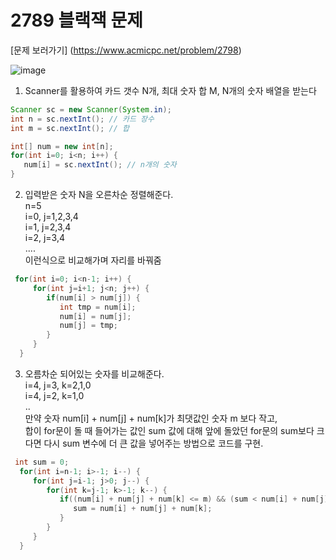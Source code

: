 # 2789 블랙잭 문제

[문제 보러가기] (https://www.acmicpc.net/problem/2798)

![image](https://user-images.githubusercontent.com/48474613/132515201-4902a904-c825-4d28-a0f6-bb2e777f6817.png)


1. Scanner를 활용하여 카드 갯수 N개, 최대 숫자 합 M, N개의 숫자 배열을 받는다  
```java
Scanner sc = new Scanner(System.in);
int n = sc.nextInt(); // 카드 장수
int m = sc.nextInt(); // 합

int[] num = new int[n];
for(int i=0; i<n; i++) {
   num[i] = sc.nextInt(); // n개의 숫자
}
```

2. 입력받은 숫자 N을 오른차순 정렬해준다.  
n=5  
i=0, j=1,2,3,4  
i=1, j=2,3,4  
i=2, j=3,4  
....  
이런식으로 비교해가며 자리를 바꿔줌  

``` java
 for(int i=0; i<n-1; i++) {
     for(int j=i+1; j<n; j++) {
        if(num[i] > num[j]) {
           int tmp = num[i];
           num[i] = num[j];
           num[j] = tmp;
        }
     }
  }
```

3. 오름차순 되어있는 숫자를 비교해준다.  
i=4, j=3, k=2,1,0  
i=4, j=2, k=1,0  
..  
만약 숫자 num[i] + num[j] + num[k]가 최댓값인 숫자 m 보다 작고,  
합이 for문이 돌 때 들어가는 값인 sum 값에 대해 앞에 돌았던 for문의 sum보다 크다면 다시 sum 변수에 더 큰 값을 넣어주는 방법으로 코드를 구현.

```java
 int sum = 0;
  for(int i=n-1; i>-1; i--) {
     for(int j=i-1; j>0; j--) {
        for(int k=j-1; k>-1; k--) {
           if((num[i] + num[j] + num[k] <= m) && (sum < num[i] + num[j] + num[k])) {
              sum = num[i] + num[j] + num[k];
           }
        }
     }
  }
```


